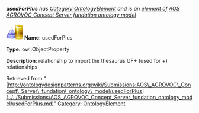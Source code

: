 ___usedForPlus__ has [Category:OntologyElement](../../Category/OntologyElement.md "Category:OntologyElement") and is an [element of](../../Property/ElementOf.md "Property:ElementOf") [AOS AGROVOC Concept Server fundation ontology model](../../Submissions/AOS_AGROVOC_Concept_Server_fundation_ontology_model.md "Submissions:AOS AGROVOC Concept Server fundation ontology model")_


  




[![ObjectProperty](../../images/thumb/c/c3/ObjectProperty.gif/45px-ObjectProperty.gif)](../../Image/ObjectProperty.gif.md "ObjectProperty")
__Name__: usedForPlus 


__Type:__ owl:ObjectProperty 


__Description__: relationship to import the thesaurus UF+ (used for +) relationships 





Retrieved from "[http://ontologydesignpatterns.org/wiki/Submissions:AOS\_AGROVOC\_Concept\_Server\_fundation\_ontology\_model/usedForPlus](../../Submissions/AOS_AGROVOC_Concept_Server_fundation_ontology_model/usedForPlus.md)"
 [Category](http://ontologydesignpatterns.org/wiki/Special:Categories "Special:Categories"): [OntologyElement](../../Category/OntologyElement.md "Category:OntologyElement")